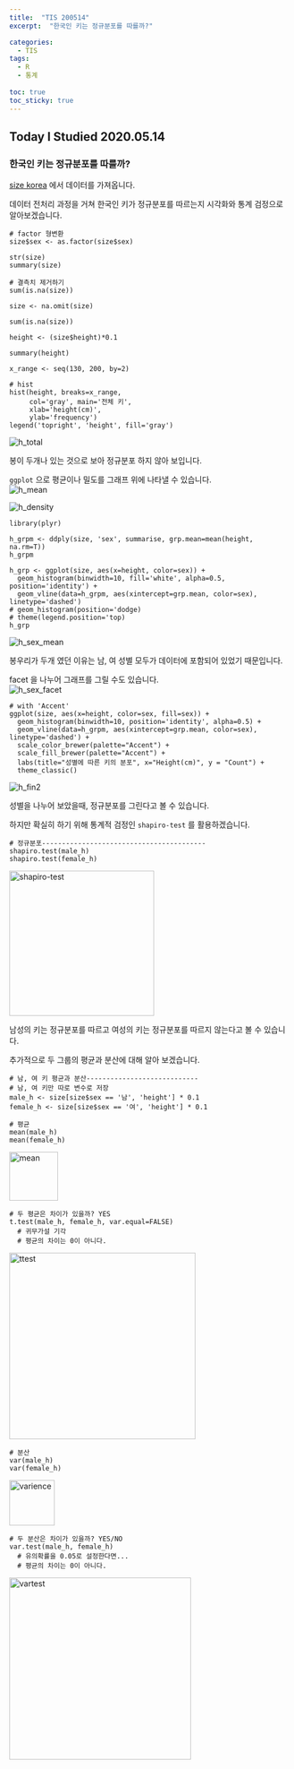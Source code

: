 ```yaml
---
title:  "TIS 200514"
excerpt:  "한국인 키는 정규분포를 따를까?"

categories:
  - TIS
tags:
  - R
  - 통계
  
toc: true
toc_sticky: true
---
```


## Today I Studied 2020.05.14


### 한국인 키는 정규분포를 따를까?

[size korea](https://sizekorea.kr/page/report/1) 에서 데이터를 가져옵니다.<br> 

데이터 전처리 과정을 거쳐 한국인 키가 정규분포를 따르는지 시각화와 통계 검정으로 알아보겠습니다.<br> 

```
# factor 형변환
size$sex <- as.factor(size$sex)

str(size)
summary(size)

# 결측치 제거하기
sum(is.na(size)) 

size <- na.omit(size)

sum(is.na(size))
```

```
height <- (size$height)*0.1

summary(height)

x_range <- seq(130, 200, by=2)

# hist
hist(height, breaks=x_range,
     col='gray', main='전체 키',
     xlab='height(cm)', 
     ylab='frequency')
legend('topright', 'height', fill='gray')
```
![h_total](https://user-images.githubusercontent.com/59638493/82229772-d2774580-9965-11ea-92a5-24dc21530bba.jpeg)

봉이 두개나 있는 것으로 보아 정규분포 하지 않아 보입니다.<br> 

`ggplot` 으로 평균이나 밀도를 그래프 위에 나타낼 수 있습니다.<br>
![h_mean](https://user-images.githubusercontent.com/59638493/82230153-503b5100-9966-11ea-828a-0e75a5f96242.jpeg)

![h_density](https://user-images.githubusercontent.com/59638493/82230195-5d584000-9966-11ea-8a1a-b6ff44c9afb7.jpeg)


```
library(plyr)

h_grpm <- ddply(size, 'sex', summarise, grp.mean=mean(height, na.rm=T))
h_grpm

h_grp <- ggplot(size, aes(x=height, color=sex)) +
  geom_histogram(binwidth=10, fill='white', alpha=0.5, position='identity') +
  geom_vline(data=h_grpm, aes(xintercept=grp.mean, color=sex), linetype='dashed')
# geom_histogram(position='dodge)
# theme(legend.position='top)
h_grp
```

![h_sex_mean](https://user-images.githubusercontent.com/59638493/82230594-e4a5b380-9966-11ea-9dde-52eda390fc2c.jpeg)

봉우리가 두개 였던 이유는 남, 여 성별 모두가 데이터에 포함되어 있었기 때문입니다.<br> 

facet 을 나누어 그래프를 그릴 수도 있습니다.<br> 
![h_sex_facet](https://user-images.githubusercontent.com/59638493/82230755-1dde2380-9967-11ea-8aa1-5d01e5e9a4a1.jpeg)


```
# with 'Accent'
ggplot(size, aes(x=height, color=sex, fill=sex)) + 
  geom_histogram(binwidth=10, position='identity', alpha=0.5) + 
  geom_vline(data=h_grpm, aes(xintercept=grp.mean, color=sex), linetype='dashed') +
  scale_color_brewer(palette="Accent") +
  scale_fill_brewer(palette="Accent") +
  labs(title="성별에 따른 키의 분포", x="Height(cm)", y = "Count") +
  theme_classic()
```

![h_fin2](https://user-images.githubusercontent.com/59638493/82230817-36e6d480-9967-11ea-927b-fa3d97d1da68.jpeg)<br>

성별을 나누어 보았을때, 정규분포를 그린다고 볼 수 있습니다.<br> 

하지만 확실히 하기 위해 통계적 검정인 `shapiro-test` 를 활용하겠습니다.<br> 
```
# 정규분포-----------------------------------------
shapiro.test(male_h)
shapiro.test(female_h)
```
<img width="259" alt="shapiro-test" src="https://user-images.githubusercontent.com/59638493/82231118-a5c42d80-9967-11ea-8a5a-c2149b863277.png">

남성의 키는 정규분포를 따르고 여성의 키는 정규분포를 따르지 않는다고 볼 수 있습니다. 


추가적으로 두 그룹의 평균과 분산에 대해 알아 보겠습니다. 
```
# 남, 여 키 평균과 분산----------------------------
# 남, 여 키만 따로 변수로 저장 
male_h <- size[size$sex == '남', 'height'] * 0.1
female_h <- size[size$sex == '여', 'height'] * 0.1

# 평균
mean(male_h)
mean(female_h) 
```
<img width="87" alt="mean" src="https://user-images.githubusercontent.com/59638493/82231647-6518e400-9968-11ea-8761-41ef3cff68af.png">

```
# 두 평균은 차이가 있을까? YES
t.test(male_h, female_h, var.equal=FALSE)
  # 귀무가설 기각
  # 평균의 차이는 0이 아니다. 
```
<img width="333" alt="ttest" src="https://user-images.githubusercontent.com/59638493/82231693-7bbf3b00-9968-11ea-8b58-111017927944.png">

```
# 분산
var(male_h) 
var(female_h) 
```
<img width="81" alt="varience" src="https://user-images.githubusercontent.com/59638493/82231731-8b3e8400-9968-11ea-8074-e1d4be0f03b4.png">


```
# 두 분산은 차이가 있을까? YES/NO
var.test(male_h, female_h)
  # 유의확률을 0.05로 설정한다면...
  # 평균의 차이는 0이 아니다. 
```
<img width="325" alt="vartest" src="https://user-images.githubusercontent.com/59638493/82231753-94c7ec00-9968-11ea-98e8-7bb3d5d60ad3.png">


